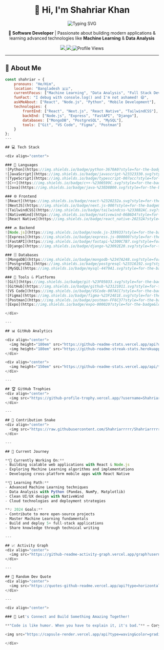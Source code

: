 <div align="center">

# 👋 Hi, I'm Shahriar Khan

<img src="https://readme-typing-svg.herokuapp.com?font=Fira+Code&size=22&duration=3000&pause=1000&color=00D9FF&center=true&vCenter=true&width=600&lines=Software+Developer;Full+Stack+Engineer;Machine+Learning+Enthusiast;Building+Modern+Applications" alt="Typing SVG" />

🚀 **Software Developer** | Passionate about building modern applications & learning advanced technologies like **Machine Learning** & **Data Analysis**

<p>
  <a href="https://www.linkedin.com/in/shahriar-khan-822923222/" target="_blank">
    <img src="https://img.shields.io/badge/LinkedIn-0077B5?style=for-the-badge&logo=linkedin&logoColor=white" />
  </a>
  <a href="https://facebook.com/mysterious.shahriar" target="_blank">
    <img src="https://img.shields.io/badge/Facebook-1877F2?style=for-the-badge&logo=facebook&logoColor=white" />
  </a>
  <img src="https://komarev.com/ghpvc/?username=Shahriarrrrr&style=for-the-badge&color=blueviolet" alt="Profile Views" />
</p>

</div>

---
## 🚀 About Me

```javascript
const shahriar = {
    pronouns: "He/Him",
    location: "Bangladesh 🇧🇩",
    currentFocus: ["Machine Learning", "Data Analysis", "Full Stack Development"],
    funFact: "I debug with console.log() and I'm not ashamed! 😄",
    askMeAbout: ["React", "Node.js", "Python", "Mobile Development"],
    technologies: {
        frontEnd: ["React", "Next.js", "React Native", "TailwindCSS"],
        backEnd: ["Node.js", "Express", "FastAPI", "Django"],
        databases: ["MongoDB", "PostgreSQL", "MySQL"],
        tools: ["Git", "VS Code", "Figma", "Postman"]
    }
};
---

## 💻 Tech Stack

<div align="center">

### 🧠 Languages
![Python](https://img.shields.io/badge/python-3670A0?style=for-the-badge&logo=python&logoColor=ffdd54)
![JavaScript](https://img.shields.io/badge/javascript-%23323330.svg?style=for-the-badge&logo=javascript&logoColor=%23F7DF1E)
![TypeScript](https://img.shields.io/badge/typescript-007acc?style=for-the-badge&logo=typescript&logoColor=white)
![C++](https://img.shields.io/badge/c++-%2300599C.svg?style=for-the-badge&logo=c%2B%2B&logoColor=white)
![Java](https://img.shields.io/badge/java-%23ED8B00.svg?style=for-the-badge&logo=openjdk&logoColor=white)

### 🌐 Frontend
![React](https://img.shields.io/badge/react-%2320232a.svg?style=for-the-badge&logo=react&logoColor=%2361DAFB)
![NextJS](https://img.shields.io/badge/next.js-000?style=for-the-badge&logo=nextdotjs&logoColor=white)
![TailwindCSS](https://img.shields.io/badge/tailwindcss-%2338B2AC.svg?style=for-the-badge&logo=tailwind-css&logoColor=white)
![NativeWind](https://img.shields.io/badge/nativewind-06B6D4?style=for-the-badge&logo=tailwind-css&logoColor=white)
![React Native](https://img.shields.io/badge/react_native-20232A?style=for-the-badge&logo=react&logoColor=61DAFB)

### 🔙 Backend
![Node.js](https://img.shields.io/badge/node.js-339933?style=for-the-badge&logo=nodedotjs&logoColor=white)
![Express](https://img.shields.io/badge/express.js-000000?style=for-the-badge&logo=express&logoColor=white)
![FastAPI](https://img.shields.io/badge/fastapi-%2300C7B7.svg?style=for-the-badge&logo=fastapi&logoColor=white)
![Django](https://img.shields.io/badge/django-%23092E20.svg?style=for-the-badge&logo=django&logoColor=white)

### 🗄️ Databases
![MongoDB](https://img.shields.io/badge/mongodb-%2347A248.svg?style=for-the-badge&logo=mongodb&logoColor=white)
![PostgreSQL](https://img.shields.io/badge/postgresql-%23316192.svg?style=for-the-badge&logo=postgresql&logoColor=white)
![MySQL](https://img.shields.io/badge/mysql-4479A1.svg?style=for-the-badge&logo=mysql&logoColor=white)

### 🧰 Tools & Platforms
![Git](https://img.shields.io/badge/git-%23F05033.svg?style=for-the-badge&logo=git&logoColor=white)
![GitHub](https://img.shields.io/badge/github-%23121011.svg?style=for-the-badge&logo=github&logoColor=white)
![VS Code](https://img.shields.io/badge/VSCode-007ACC?style=for-the-badge&logo=visual-studio-code&logoColor=white)
![Figma](https://img.shields.io/badge/figma-%23F24E1E.svg?style=for-the-badge&logo=figma&logoColor=white)
![Postman](https://img.shields.io/badge/postman-FF6C37?style=for-the-badge&logo=postman&logoColor=white)
![Expo](https://img.shields.io/badge/expo-000020?style=for-the-badge&logo=expo&logoColor=white)

</div>

---

## 📊 GitHub Analytics

<div align="center">
  <img height="180em" src="https://github-readme-stats.vercel.app/api?username=Shahriarrrrr&show_icons=true&theme=tokyonight&include_all_commits=true&count_private=true"/>
  <img height="180em" src="https://github-readme-streak-stats.herokuapp.com/?user=Shahriarrrrr&theme=tokyonight"/>
</div>

<div align="center">
  <img height="150em" src="https://github-readme-stats.vercel.app/api/top-langs/?username=Shahriarrrrr&layout=compact&theme=tokyonight&langs_count=8"/>
</div>

---

## 🏆 GitHub Trophies
<div align="center">
  <img src="https://github-profile-trophy.vercel.app/?username=Shahriarrrrr&theme=tokyonight&no-frame=true&no-bg=false&margin-w=4&row=1" />
</div>

---

## 🐍 Contribution Snake
<div align="center">
  <img src="https://raw.githubusercontent.com/Shahriarrrrr/Shahriarrrrr/output/snake.svg" alt="Snake animation" />
</div>

---

## 🎯 Current Journey

**🔭 Currently Working On:**
- Building scalable web applications with React & Node.js
- Exploring Machine Learning algorithms and implementations
- Developing cross-platform mobile apps with React Native

**🌱 Learning Path:**
- Advanced Machine Learning techniques
- Data Analysis with Python (Pandas, NumPy, Matplotlib)
- Clean UI/UX design with NativeWind
- Cloud technologies and deployment strategies

**💡 2024 Goals:**
- Contribute to more open-source projects
- Master Machine Learning fundamentals
- Build and deploy 5+ full-stack applications
- Share knowledge through technical writing

---

## 📈 Activity Graph
<div align="center">
  <img src="https://github-readme-activity-graph.vercel.app/graph?username=Shahriarrrrr&theme=tokyo-night&bg_color=1a1b27&color=70a5fd&line=bf91f3&point=38bdae&area=true&hide_border=true" />
</div>

---

## 💬 Random Dev Quote
<div align="center">
  <img src="https://quotes-github-readme.vercel.app/api?type=horizontal&theme=tokyonight" />
</div>

---

<div align="center">

### 🤝 Let's Connect and Build Something Amazing Together!

**"Code is like humor. When you have to explain it, it's bad."** – Cory House

<img src="https://capsule-render.vercel.app/api?type=waving&color=gradient&height=100&section=footer" />

</div>
